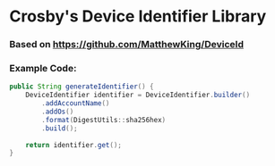 # Crosby's Device Identifier Library

### Based on https://github.com/MatthewKing/DeviceId

### Example Code:
```java
public String generateIdentifier() {
    DeviceIdentifier identifier = DeviceIdentifier.builder()
        .addAccountName()
        .addOs()
        .format(DigestUtils::sha256hex)
        .build();
    
    return identifier.get();
}
```